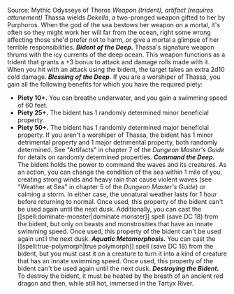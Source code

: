 Source: Mythic Odysseys of Theros
*Weapon (trident), artifact (requires attunement)*
Thassa wields *Dekella*, a two-pronged weapon gifted to her by Purphoros. When the god of the sea bestows her weapon on a mortal, it's often so they might work her will far from the ocean, right some wrong affecting those she'd prefer not to harm, or give a mortal a glimpse of her terrible responsibilities.
***Bident of the Deep.*** Thassa's signature weapon thrums with the icy currents of the deep ocean. This weapon functions as a trident that grants a +3 bonus to attack and damage rolls made with it. When you hit with an attack using the bident, the target takes an extra 2d10 cold damage.
***Blessing of the Deep.*** If you are a worshiper of Thassa, you gain all the following benefits for which you have the required piety:
* **Piety 10+.** You can breathe underwater, and you gain a swimming speed of 60 feet.
* **Piety 25+.** The bident has 1 randomly determined minor beneficial property.
* **Piety 50+.** The bident has 1 randomly determined major beneficial property.
If you aren't a worshiper of Thassa, the bident has 1 minor detrimental property and 1 major detrimental property, both randomly determined.
See "Artifacts" in chapter 7 of the *Dungeon Master's Guide* for details on randomly determined properties.
***Command the Deep.*** The bident holds the power to command the waves and its creatures. As an action, you can change the condition of the sea within 1 mile of you, creating strong winds and heavy rain that cause violent waves (see "Weather at Sea" in chapter 5 of the *Dungeon Master's Guide*) or calming a storm. In either case, the unnatural weather lasts for 1 hour before returning to normal. Once used, this property of the bident can't be used again until the next dusk.
Additionally, you can cast the [[spell:dominate-monster|dominate monster]] spell (save DC 18) from the bident, but only on beasts and monstrosities that have an innate swimming speed. Once used, this property of the bident can't be used again until the next dusk.
***Aquatic Metamorphosis.*** You can cast the [[spell:true-polymorph|true polymorph]] spell (save DC 18) from the bident, but you must cast it on a creature to turn it into a kind of creature that has an innate swimming speed. Once used, this property of the bident can't be used again until the next dusk.
***Destroying the Bident.*** To destroy the bident, it must be heated by the breath of an ancient red dragon and then, while still hot, immersed in the Tartyx River.
